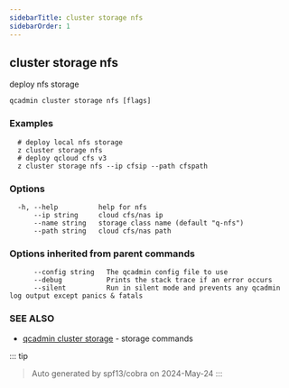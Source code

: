 ```yaml
---
sidebarTitle: cluster storage nfs
sidebarOrder: 1
---
```


## cluster storage nfs

deploy nfs storage

```
qcadmin cluster storage nfs [flags]
```

### Examples

```
  # deploy local nfs storage
  z cluster storage nfs
  # deploy qcloud cfs v3
  z cluster storage nfs --ip cfsip --path cfspath
```

### Options

```
  -h, --help          help for nfs
      --ip string     cloud cfs/nas ip
      --name string   storage class name (default "q-nfs")
      --path string   cloud cfs/nas path
```

### Options inherited from parent commands

```
      --config string   The qcadmin config file to use
      --debug           Prints the stack trace if an error occurs
      --silent          Run in silent mode and prevents any qcadmin log output except panics & fatals
```

### SEE ALSO

* [qcadmin cluster storage](cluster_storage.md)	 - storage commands

::: tip
>Auto generated by spf13/cobra on 2024-May-24
:::